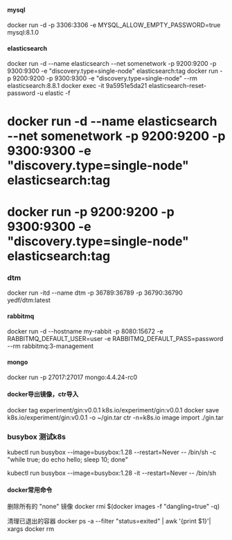 #### mysql

docker run -d -p 3306:3306 -e MYSQL_ALLOW_EMPTY_PASSWORD=true mysql:8.1.0

#### elasticsearch

docker run -d --name elasticsearch --net somenetwork -p 9200:9200 -p 9300:9300 -e "discovery.type=single-node" elasticsearch:tag
docker run -p 9200:9200 -p 9300:9300 -e "discovery.type=single-node" --rm elasticsearch:8.8.1
docker exec -it 9a5951e5da21  elasticsearch-reset-password -u elastic -f

# docker run -d --name elasticsearch --net somenetwork -p 9200:9200 -p 9300:9300 -e "discovery.type=single-node" elasticsearch:tag
# docker run -p 9200:9200 -p 9300:9300 -e "discovery.type=single-node" elasticsearch:tag


###  dtm

docker run -itd  --name dtm -p 36789:36789 -p 36790:36790  yedf/dtm:latest

#### rabbitmq

docker run -d --hostname my-rabbit  -p 8080:15672 -e RABBITMQ_DEFAULT_USER=user -e RABBITMQ_DEFAULT_PASS=password --rm rabbitmq:3-management

#### mongo

docker run -p 27017:27017 mongo:4.4.24-rc0

#### docker导出镜像，ctr导入

docker tag experiment/gin:v0.0.1 k8s.io/experiment/gin:v0.0.1
docker save k8s.io/experiment/gin:v0.0.1 -o ~/gin.tar
ctr -n=k8s.io image import ./gin.tar

### busybox 测试k8s

kubectl run busybox --image=busybox:1.28 --restart=Never -- /bin/sh -c "while true; do echo hello; sleep 10; done"

kubectl run busybox --image=busybox:1.28 -it --restart=Never -- /bin/sh


#### docker常用命令

删除所有的 "none" 镜像
docker rmi $(docker images -f "dangling=true" -q)

清理已退出的容器
docker ps -a --filter "status=exited" | awk '{print $1}'| xargs docker rm
